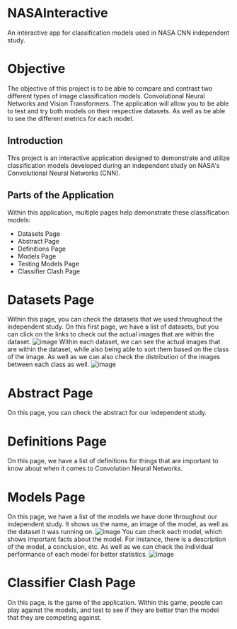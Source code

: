 # NASAInteractive

An interactive app for classification models used in NASA CNN independent study.

# Objective
The objective of this project is to be able to compare and contrast two different types of image classification models. Convolutional Neural Networks and Vision Transformers. The application will allow you to be able to test and try both models on their respective datasets. As well as be able to see the different metrics for each model.

## Introduction

This project is an interactive application designed to demonstrate and utilize classification models developed during an independent study on NASA's Convolutional Neural Networks (CNN).

## Parts of the Application
Within this application, multiple pages help demonstrate these classification models:
- Datasets Page
- Abstract Page
- Definitions Page
- Models Page
- Testing Models Page
- Classifier Clash Page

# Datasets Page
Within this page, you can check the datasets that we used throughout the independent study. On this first page, we have a list of datasets, but you can click on the links
to check out the actual images that are within the dataset.
![image](https://github.com/user-attachments/assets/22cba25e-6f77-4fa3-b074-1b8c1d81a7e3)
Within each dataset, we can see the actual images that are within the dataset, while also being able to sort them based on the class of the image. As well as we can also
check the distribution of the images between each class as well.
![image](https://github.com/user-attachments/assets/08515406-d6fd-4a51-9e19-37aeb70f1d48)

# Abstract Page
On this page, you can check the abstract for our independent study.

# Definitions Page
On this page, we have a list of definitions for things that are important to know about when it comes to Convolution Neural Networks.

# Models Page
On this page, we have a list of the models we have done throughout our independent study. It shows us the name, an image of the model, as well as the dataset it was running on.
![image](https://github.com/user-attachments/assets/623df019-c394-4af4-b110-2648ebf3b6c5)
You can check each model, which shows important facts about the model. For instance, there is a description of the model, a conclusion, etc. As well as we can check the individual performance of 
each model for better statistics.
![image](https://github.com/user-attachments/assets/4adbe98e-1e04-453a-9c8b-7779fc6b3c15)

# Classifier Clash Page
On this page, is the game of the application. Within this game, people can play against the models, and test to see if they are better than the model that they are competing against.


